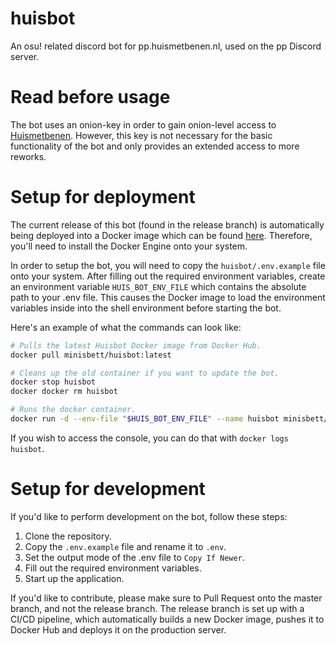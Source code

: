 # huisbot
An osu! related discord bot for pp.huismetbenen.nl, used on the pp Discord server.

# Read before usage

The bot uses an onion-key in order to gain onion-level access to [Huismetbenen](https://pp.huismetbenen.nl/). However, this key is not necessary for the basic functionality of the bot and only provides an extended access to more reworks.

# Setup for deployment

The current release of this bot (found in the release branch) is automatically being deployed into a Docker image which can be found [here](https://hub.docker.com/repository/docker/minisbett/huisbot/general). Therefore, you'll need to install the Docker Engine onto your system.

In order to setup the bot, you will need to copy the `huisbot/.env.example` file onto your system. After filling out the required environment variables, create an environment variable `HUIS_BOT_ENV_FILE` which contains the absolute path to your .env file. This causes the Docker image to load the environment variables inside into the shell environment before starting the bot.

Here's an example of what the commands can look like:
```sh
# Pulls the latest Huisbot Docker image from Docker Hub.
docker pull minisbett/huisbot:latest

# Cleans up the old container if you want to update the bot.
docker stop huisbot
docker docker rm huisbot

# Runs the docker container.
docker run -d --env-file "$HUIS_BOT_ENV_FILE" --name huisbot minisbett/huisbot:latest
```

If you wish to access the console, you can do that with `docker logs huisbot`.

# Setup for development

If you'd like to perform development on the bot, follow these steps:

1. Clone the repository.
2. Copy the `.env.example` file and rename it to `.env`.
3. Set the output mode of the .env file to `Copy If Newer`.
4. Fill out the required environment variables.
5. Start up the application.

If you'd like to contribute, please make sure to Pull Request onto the master branch, and not the release branch. The release branch is set up with a CI/CD pipeline, which automatically builds a new Docker image, pushes it to Docker Hub and deploys it on the production server.